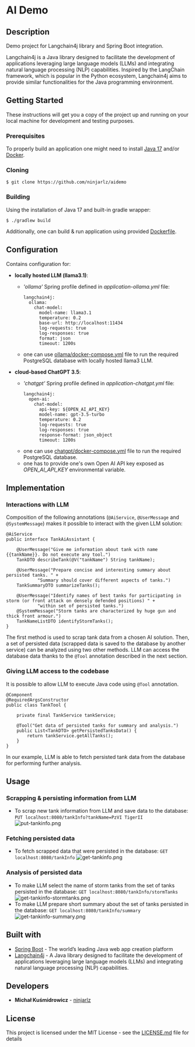 # AI Demo

## Description

Demo project for Langchain4j library and Spring Boot integration.

Langchain4j is a Java library designed to facilitate the development of applications leveraging large language models (LLMs) and integrating natural language processing (NLP) capabilities. Inspired by the LangChain framework, which is popular in the Python ecosystem, Langchain4j aims to provide similar functionalities for the Java programming environment.

## Getting Started

These instructions will get you a copy of the project up and running on your local machine for development and testing purposes.

### Prerequisites

To properly build an application one might need to install [Java 17](https://www.oracle.com/th/java/technologies/downloads/#java17) and/or [Docker](https://www.docker.com/get-started/).

### Cloning

```
$ git clone https://github.com/ninjarlz/aidemo
```

### Building

Using the installation of Java 17 and built-in gradle wrapper:
```
$ ./gradlew build
```
Additionally, one can build & run application using provided [Dockerfile](Dockerfile).

## Configuration

Contains configuration for:
* **locally hosted LLM (llama3.1)**: 
  * *'ollama'* Spring profile defined in *application-ollama.yml* file: 
    ```
    langchain4j:
      ollama:
        chat-model:
          model-name: llama3.1
          temperature: 0.2
          base-url: http://localhost:11434
          log-requests: true
          log-responses: true
          format: json
          timeout: 1200s
    ```
  * one can use [ollama/docker-compose.yml](docker-dev/ollama/docker-compose.yml) file to run the required PostgreSQL database with locally hosted llama3 LLM.

* **cloud-based ChatGPT 3.5**:
  * *'chatgpt'* Spring profile defined in *application-chatgpt.yml* file:
    ```
    langchain4j:
      open-ai:
        chat-model:
          api-key: ${OPEN_AI_API_KEY}
          model-name: gpt-3.5-turbo
          temperature: 0.2
          log-requests: true
          log-responses: true
          response-format: json_object
          timeout: 1200s
    ```
  * one can use [chatgpt/docker-compose.yml](docker-dev/chatgpt/docker-compose.yml) file to run the required PostgreSQL database.
  * one has to provide one's own Open AI API key exposed as *OPEN_AI_API_KEY* environmental variable.

## Implementation

### Interactions with LLM

Composition of the following annotations (`@AiService`, `@UserMessage` and `@SystemMessage`) makes it possible
to interact with the given LLM solution:

```
@AiService
public interface TankAiAssistant {

    @UserMessage("Give me information about tank with name {{tankName}}. Do not execute any tool.")
    TankDTO describeTank(@V("tankName") String tankName);

    @UserMessage("Prepare concise and interesting summary about persisted tanks. " +
            "Summary should cover different aspects of tanks.")
    TankSummaryDTO summarizeTanks();

    @UserMessage("Identify names of best tanks for participating in storm (or front attack on densely defended positions) " +
            "within set of persisted tanks.")
    @SystemMessage("Storm tanks are characterized by huge gun and thick front armour.")
    TankNameListDTO identifyStormTanks();
}
```

The first method is used to scrap tank data from a chosen AI solution. Then, a set of persisted data (scrapped data is saved to the database by another service)
can be analyzed using two other methods. LLM can access the database data thanks to the `@Tool` annotation described in the next section.

### Giving LLM access to the codebase

It is possible to allow LLM to execute Java code using `@Tool` annotation. 

```
@Component
@RequiredArgsConstructor
public class TankTool {

    private final TankService tankService;

    @Tool("Get data of persisted tanks for summary and analysis.")
    public List<TankDTO> getPersistedTanksData() {
        return tankService.getAllTanks();
    }
}
```
In our example, LLM is able to fetch persisted tank data from the database for performing further analysis.

## Usage

### Scrapping & persisting information from LLM

* To scrap new tank information from LLM and save data to the database:
`PUT localhost:8080/tankInfo?tankName=PzVI TigerII`
![put-tankinfo.png](readme_img/put-tankinfo.png)

### Fetching persisted data
* To fetch scrapped data that were persisted in the database:
`GET localhost:8080/tankInfo`
![get-tankinfo.png](readme_img/get-tankinfo.png)

### Analysis of persisted data
* To make LLM select the name of storm tanks from the set of tanks persisted in the database:
`GET localhost:8080/tankInfo/stormTanks`
![get-tankinfo-stormtanks.png](readme_img/get-tankinfo-stormtanks.png)
* To make LLM prepare short summary about the set of tanks persisted in the database:
`GET localhost:8080/tankInfo/summary`
![get-tankinfo-summary.png](readme_img/get-tankinfo-summary.png)

## Built with
* [Spring Boot](https://spring.io/projects/spring-boot) - The world’s leading Java web app creation platform
* [Langchain4j](https://docs.langchain4j.dev) - A Java library designed to facilitate the development of applications leveraging large language models (LLMs) and integrating natural language processing (NLP) capabilities.

## Developers
* **Michał Kuśmidrowicz** - [ninjarlz](https://github.com/ninjarlz)

## License
This project is licensed under the MIT License - see the [LICENSE.md](LICENSE.md) file for details
